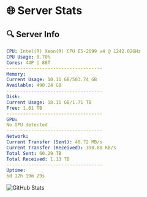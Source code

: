# 🌐 Server Stats
## 🔍 Server Info
```yaml
CPU: Intel(R) Xeon(R) CPU E5-2699 v4 @ 1242.02GHz
CPU Usage: 0.70%
Cores: 44P | 88T
-----------------------------------
Memory:
Current Usage: 10.11 GB/503.74 GB
Available: 490.24 GB
-----------------------------------
Disk:
Current Usage: 18.11 GB/1.71 TB
Free: 1.61 TB
-----------------------------------
GPU:
No GPU detected
-----------------------------------
Network:
Current Transfer (Sent): 48.72 MB/s
Current Transfer (Received): 398.80 KB/s
Total Sent: 60.29 TB
Total Received: 1.13 TB
-----------------------------------
Uptime:
6d 12h 19m 29s
```
![GitHub Stats](https://img.shields.io/badge/Updated-2025-02-14_11:02:47-blue)